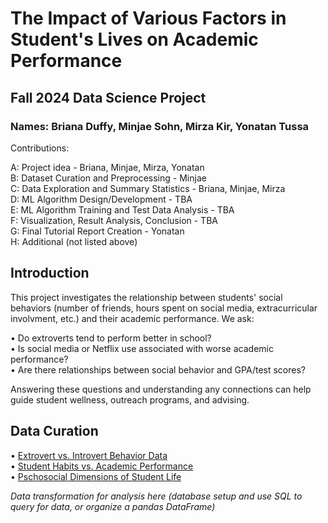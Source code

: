 # The Impact of Various Factors in Student's Lives on Academic Performance 
## Fall 2024 Data Science Project
### Names: Briana Duffy, Minjae Sohn, Mirza Kir, Yonatan Tussa

Contributions:<br>

A: Project idea - Briana, Minjae, Mirza, Yonatan<br>
B: Dataset Curation and Preprocessing - Minjae<br>
C: Data Exploration and Summary Statistics - Briana, Minjae, Mirza<br>
D: ML Algorithm Design/Development - TBA<br>
E: ML Algorithm Training and Test Data Analysis - TBA<br>
F: Visualization, Result Analysis, Conclusion - TBA<br>
G: Final Tutorial Report Creation - Yonatan<br>
H: Additional (not listed above)<br>

## Introduction
This project investigates the relationship between students' social behaviors (number of friends, hours spent on social media, extracurricular involvment, etc.) and their academic performance.
We ask:<br>

• Do extroverts tend to perform better in school?<br>
• Is social media or Netflix use associated with worse academic performance?<br>
• Are there relationships between social behavior and GPA/test scores?<br>

Answering these questions and understanding any connections can help guide student wellness, outreach programs, and advising.<br>

## Data Curation
• [Extrovert vs. Introvert Behavior Data](https://www.kaggle.com/datasets/rakeshkapilavai/extrovert-vs-introvert-behavior-data)<br>
• [Student Habits vs. Academic Performance](https://www.kaggle.com/datasets/jayaantanaath/student-habits-vs-academic-performance)<br>
• [Pschosocial Dimensions of Student Life](https://www.kaggle.com/datasets/mdismielhossenabir/psychosocial-dimensions-of-student-life)<br>

_Data transformation for analysis here (database setup and use SQL to query for data, or organize a pandas DataFrame)_<br>

